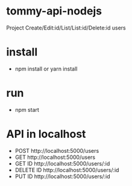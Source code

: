 # tommy-api-nodejs
Project Create/Edit:id/List/List:id/Delete:id users

# install
 - npm install or yarn install

# run 
 - npm start

# API in localhost
- POST http://localhost:5000/users
- GET http://localhost:5000/users
- GET ID http://localhost:5000/users/:id
- DELETE ID http://localhost:5000/users/:id
- PUT ID http://localhost:5000/users/:id

